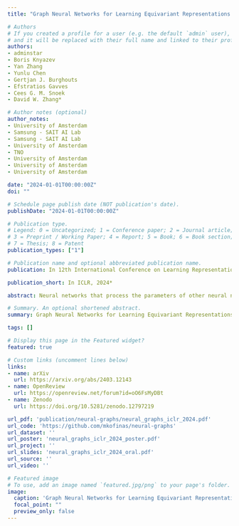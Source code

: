 ```yaml
---
title: "Graph Neural Networks for Learning Equivariant Representations of Neural Networks"

# Authors
# If you created a profile for a user (e.g. the default `admin` user), write the username (folder name) here
# and it will be replaced with their full name and linked to their profile.
authors:
- adminstar
- Boris Knyazev
- Yan Zhang
- Yunlu Chen
- Gertjan J. Burghouts
- Efstratios Gavves
- Cees G. M. Snoek
- David W. Zhang*

# Author notes (optional)
author_notes:
- University of Amsterdam
- Samsung - SAIT AI Lab
- Samsung - SAIT AI Lab
- University of Amsterdam
- TNO
- University of Amsterdam
- University of Amsterdam
- University of Amsterdam

date: "2024-01-01T00:00:00Z"
doi: ""

# Schedule page publish date (NOT publication's date).
publishDate: "2024-01-01T00:00:00Z"

# Publication type.
# Legend: 0 = Uncategorized; 1 = Conference paper; 2 = Journal article;
# 3 = Preprint / Working Paper; 4 = Report; 5 = Book; 6 = Book section;
# 7 = Thesis; 8 = Patent
publication_types: ["1"]

# Publication name and optional abbreviated publication name.
publication: In 12th International Conference on Learning Representations, ICLR 2024

publication_short: In ICLR, 2024*

abstract: Neural networks that process the parameters of other neural networks find applications in domains as diverse as classifying implicit neural representations, generating neural network weights, and predicting generalization errors. However, existing approaches either overlook the inherent permutation symmetry in the neural network or rely on intricate weight-sharing patterns to achieve equivariance, while ignoring the impact of the network architecture itself. In this work, we propose to represent neural networks as computational graphs of parameters, which allows us to harness powerful graph neural networks and transformers that preserve permutation symmetry. Consequently, our approach enables a single model to encode neural computational graphs with diverse architectures. We showcase the effectiveness of our method on a wide range of tasks, including classification and editing of implicit neural representations, predicting generalization performance, and learning to optimize, while consistently outperforming state-of-the-art methods.

# Summary. An optional shortened abstract.
summary: Graph Neural Networks for Learning Equivariant Representations of Neural Networks

tags: []

# Display this page in the Featured widget?
featured: true

# Custom links (uncomment lines below)
links:
- name: arXiv
  url: https://arxiv.org/abs/2403.12143
- name: OpenReview
  url: https://openreview.net/forum?id=oO6FsMyDBt
- name: Zenodo
  url: https://doi.org/10.5281/zenodo.12797219

url_pdf: 'publication/neural-graphs/neural_graphs_iclr_2024.pdf'
url_code: 'https://github.com/mkofinas/neural-graphs'
url_dataset: ''
url_poster: 'neural_graphs_iclr_2024_poster.pdf'
url_project: ''
url_slides: 'neural_graphs_iclr_2024_oral.pdf'
url_source: ''
url_video: ''

# Featured image
# To use, add an image named `featured.jpg/png` to your page's folder.
image:
  caption: 'Graph Neural Networks for Learning Equivariant Representations of Neural Networks'
  focal_point: ""
  preview_only: false
---
```


<!-- {{\<figure-dynamic                          -->
<!--     light-src="neural_graphs_light_bg.png" -->
<!--     dark-src="neural_graphs_dark_bg.png"   -->
<!--     alt="Neural graphs image"              -->
<!--     caption="Neural graphs"                -->
<!--     attr=""                                -->
<!-- \>}}                                        -->
